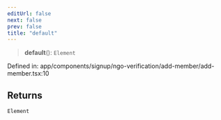 ```yaml
---
editUrl: false
next: false
prev: false
title: "default"
---
```


> **default**(): `Element`

Defined in: app/components/signup/ngo-verification/add-member/add-member.tsx:10

## Returns

`Element`
